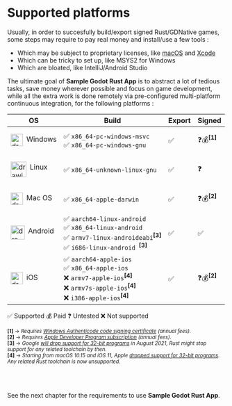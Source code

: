# Supported platforms

Usually, in order to succesfully build/export signed Rust/GDNative games, some steps may require to pay real money and install/use a few tools :
- Which may be subject to proprietary licenses, like [macOS](https://discussions.apple.com/thread/6135949) and [Xcode](https://www.apple.com/legal/sla/docs/xcode.pdf)
- Which can be tricky to set up, like MSYS2 for Windows
- Which are bloated, like IntelliJ/Android Studio

The ultimate goal of **Sample Godot Rust App** is to abstract a lot of tedious tasks, save money wherever possible and focus on game development, while all the extra work is done remotely via pre-configured multi-platform continuous integration, for the following platforms :

| OS | Build | Export | Signed |
| -- | ----- | ------ | ------ |
| <p style="display: flex;"><img src="https://img.icons8.com/color/2x/windows-10.png" alt="drawing" height="28" width="28" style="margin-top: -2px;margin-right: 8px;"/> Windows</p> | ✅ `x86_64-pc-windows-msvc`<br />✅ `x86_64-pc-windows-gnu` | ✅ | ❓💰<sup>**[1]**</sup> |
| <p style="display: flex;"><img src="https://img.icons8.com/color/2x/linux.png" alt="drawing" height="35" width="36" style="margin-top: -2px;margin-right: 8px;"/> Linux</p> | ✅ `x86_64-unknown-linux-gnu` | ✅ | ❓ |
| <p style="display: flex;"><img src="https://img.icons8.com/office/2x/mac-os.png" alt="drawing" height="28" width="28" style="margin-top: -2px;margin-right: 8px;"/>Mac OS</p> | ✅ `x86_64-apple-darwin` | ✅ | ❓💰<sup>**[2]**</sup> |
| <p style="display: flex;"><img src="https://img.icons8.com/color/2x/android-os.png" alt="drawing" height="32" width="32" style="margin-top: -2px;margin-right: 8px;"/>Android</p> | ✅ `aarch64-linux-android `<br />✅ `x86_64-linux-android `<br />✅ `armv7-linux-androideabi`<sup>**[3]**</sup><br />✅ `i686-linux-android `<sup>**[3]**</sup> | ✅ | ✅ |
| <p style="display: flex;"><img src="https://img.icons8.com/ios-filled/2x/ios-logo.png" alt="drawing" height="28" width="28" style="margin-top: -2px;margin-right: 8px;"/>iOS</p> | ✅ `aarch64-apple-ios`<br />✅ `x86_64-apple-ios`<br />❌ `armv7-apple-ios`<sup>**[4]**</sup><br />❌ `armv7s-apple-ios`<sup>**[4]**</sup><br />❌ `i386-apple-ios`<sup>**[4]**</sup><br /> | ✅ | ❓💰<sup>**[2]**</sup> |

✅ Supported
💰 Paid
❓ Untested
❌ Not supported

<sup>**[1]** → _Requires [Windows Authenticode code signing certificate](https://www.sslshopper.com/microsoft-authenticode-certificates.html) (annual fees)._</sup><br />
<sup>**[2]** → _Requires [Apple Developer Program subscription](https://developer.apple.com/programs/) (annual fees)._</sup><br />
<sup>**[3]** → _Google [will drop support for 32-bit programs](https://android-developers.googleblog.com/2019/01/get-your-apps-ready-for-64-bit.html) in August 2021, Rust might stop support for any related toolchain by then._</sup><br />
<sup>**[4]** → _Starting from macOS 10.15 and iOS 11, Apple [dropped support for 32-bit programs](https://blog.rust-lang.org/2020/01/03/reducing-support-for-32-bit-apple-targets.html). Any related Rust toolchain is now unsupported._</sup><br />

<br></br>

See the next chapter for the requirements to use **Sample Godot Rust App**.